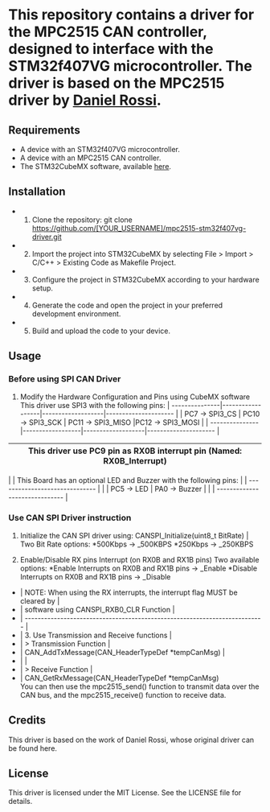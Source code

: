 # This repository contains a driver for the MPC2515 CAN controller, designed to interface with the STM32f407VG microcontroller. The driver is based on the MPC2515 driver by [Daniel Rossi](https://github.com/ProjectoOfficial/STM32/tree/main/STM32_MCP2515).

## Requirements
* A device with an STM32f407VG microcontroller.
* A device with an MPC2515 CAN controller.
* The STM32CubeMX software, available [here](https://www.st.com/en/development-tools/stm32cubemx.html).

## Installation
* 1. Clone the repository:
git clone https://github.com/[YOUR_USERNAME]/mpc2515-stm32f407vg-driver.git
* 2. Import the project into STM32CubeMX by selecting File > Import > C/C++ > Existing Code as Makefile Project.
* 3. Configure the project in STM32CubeMX according to your hardware setup.
* 4. Generate the code and open the project in your preferred development environment.
* 5. Build and upload the code to your device.

## Usage

### Before using SPI CAN Driver
1. Modify the Hardware Configuration and Pins using CubeMX software
    This driver use SPI3 with the following pins:
 | ---------------|------------------|-------------------|---------------------	|
 | PC7 -> SPI3_CS | PC10 -> SPI3_SCK | PC11 -> SPI3_MISO |PC12 -> SPI3_MOSI 	|
 | ---------------|------------------|-------------------|--------------------- |
																		
 | This driver use PC9 pin as RX0B interrupt pin (Named: RX0B_Interrupt)		|
 | -------------------------------------------------------------------------- |
 |
 | This Board has an optional LED and Buzzer with the following pins:			|
 | 				------------------------------								|
 | 				| PC5 -> LED | PA0 -> Buzzer | 								|
 | 			 	------------------------------								|

 ### Use CAN SPI Driver instruction
1. Initialize the CAN SPI driver using: CANSPI_Initialize(uint8_t BitRate) |
       Two Bit Rate options:
       *500Kbps -> _500KBPS
       *250Kbps -> _250KBPS
       
2. Enable/Disable RX pins Interrupt (on RX0B and RX1B pins)
        Two available options:
        *Enable Interrupts on RX0B and RX1B pins  -> _Enable
        *Disable Interrupts on RX0B and RX1B pins -> _Disable
        
 * | NOTE: When using the RX interrupts, the interrupt flag MUST be cleared by	|
 * |	   software using CANSPI_RXB0_CLR Function								|
 * | -------------------------------------------------------------------------- |
 * | 3. Use Transmission and Receive functions 									|
 * | > Transmission Function													|
 * |   CAN_AddTxMessage(CAN_HeaderTypeDef *tempCanMsg)							|
 * |																			|
 * | > Receive Function															|
 * |   CAN_GetRxMessage(CAN_HeaderTypeDef *tempCanMsg)		
You can then use the mpc2515_send() function to transmit data over the CAN bus, and the mpc2515_receive() function to receive data.

## Credits
This driver is based on the work of Daniel Rossi, whose original driver can be found here.

## License
This driver is licensed under the MIT License. See the LICENSE file for details.
